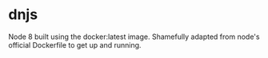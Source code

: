 # dnjs

Node 8 built using the docker:latest image. Shamefully adapted from node's official Dockerfile to get up and running.
